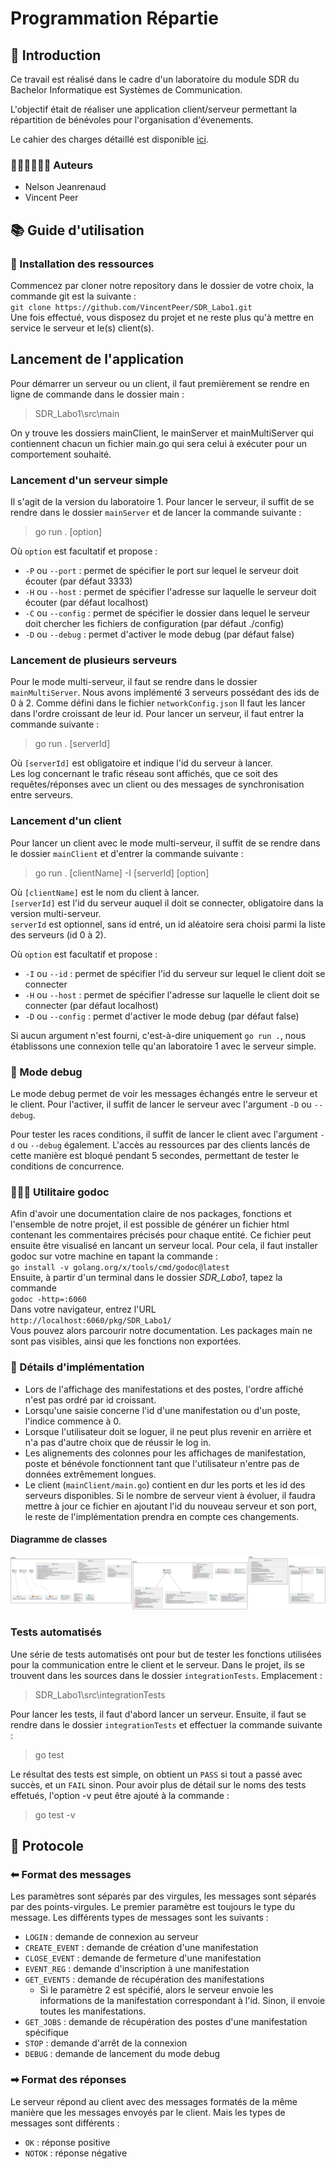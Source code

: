 # Programmation Répartie
## 🚪 Introduction
Ce travail est réalisé dans le cadre d'un laboratoire du module SDR du Bachelor Informatique est Systèmes de Communication.

L'objectif était de réaliser une application client/serveur permettant la répartition de bénévoles pour l'organisation d'évenements.

Le cahier des charges détaillé est disponible [ici](docs/Labo_2_SDR.pdf).
### 🧍🏻‍♂️🧍🏽‍♂️ Auteurs
* Nelson Jeanrenaud
* Vincent Peer
## 📚 Guide d'utilisation
### 💾 Installation des ressources
Commencez par cloner notre repository dans le dossier de votre choix, la commande
git est la suivante :  
`git clone https://github.com/VincentPeer/SDR_Labo1.git`  
Une fois effectué, vous disposez du projet et ne reste plus qu'à mettre en service 
le serveur et le(s) client(s).

## Lancement de l'application
Pour démarrer un serveur ou un client, il faut premièrement se rendre en ligne de commande
dans le dossier main :
> SDR_Labo1\src\main 

On y trouve les dossiers mainClient, le mainServer et mainMultiServer qui contiennent chacun un 
fichier main.go qui sera celui à exécuter pour un comportement souhaité.
### Lancement d'un serveur simple
Il s'agit de la version du laboratoire 1.
Pour lancer le serveur, il suffit de se rendre dans le dossier `mainServer` et de lancer la commande suivante :
>go run . [option]

Où `option` est facultatif et propose :  
* `-P` ou `--port` : permet de spécifier le port sur lequel le serveur doit écouter (par défaut 3333)  
* `-H` ou `--host` : permet de spécifier l'adresse sur laquelle le serveur doit écouter (par défaut localhost)
* `-C` ou `--config` : permet de spécifier le dossier dans lequel le serveur doit chercher les fichiers de configuration (par défaut ./config)
* `-D` ou `--debug` : permet d'activer le mode debug (par défaut false)

### Lancement de plusieurs serveurs
Pour le mode multi-serveur, il faut se rendre dans le dossier `mainMultiServer`. Nous avons implémenté 3 serveurs 
possédant des ids de 0 à 2. Comme défini dans le fichier `networkConfig.json` Il faut les lancer dans l'ordre croissant de leur id. Pour lancer un serveur, il faut entrer la commande suivante :
> go run . [serverId]

Où `[serverId]` est obligatoire et indique l'id du serveur à lancer.  
Les log concernant le trafic réseau sont affichés, que ce soit des requêtes/réponses avec un client ou des messages de synchronisation entre serveurs.

### Lancement d'un client
Pour lancer un client avec le mode multi-serveur, il suffit de se rendre dans le dossier `mainClient` et d'entrer la commande suivante :
>go run . [clientName] -I [serverId] [option] 

Où `[clientName]` est le nom du client à lancer.  
`[serverId]` est l'id du serveur auquel il doit se connecter, obligatoire dans la version multi-serveur.   
`serverId` est optionnel, sans id entré, un id aléatoire sera choisi parmi la liste des serveurs (id 0 à 2).  

Où `option` est facultatif et propose :
* `-I` ou `--id` : permet de spécifier l'id du serveur sur lequel le client doit se connecter 
* `-H` ou `--host` : permet de spécifier l'adresse sur laquelle le client doit se connecter (par défaut localhost)
* `-D` ou `--config` : permet d'activer le mode debug (par défaut false)

Si aucun argument n'est fourni, c'est-à-dire uniquement `go run .`, nous établissons une connexion telle qu'an laboratoire 1 avec le
serveur simple.
### 🦟 Mode debug
Le mode debug permet de voir les messages échangés entre le serveur et le client.
Pour l'activer, il suffit de lancer le serveur avec l'argument `-D` ou `--debug`.

Pour tester les races conditions, il suffit de lancer le client avec l'argument `-d` ou `--debug` également.
L'accès au ressources par des clients lancés de cette manière est bloqué pendant 5 secondes, permettant de tester le conditions de concurrence.

### 👨🏽‍⚕️ Utilitaire godoc
Afin d'avoir une documentation claire de nos packages, fonctions et l'ensemble
de notre projet, il est possible de générer un fichier html contenant les
commentaires précisés pour chaque entité. Ce fichier peut ensuite être visualisé
en lancant un serveur local.
Pour cela, il faut installer godoc sur votre machine en tapant la commande :  
`go install -v golang.org/x/tools/cmd/godoc@latest`  
Ensuite, à partir d'un terminal dans le dossier *SDR_Labo1*, tapez la commande  
`godoc -http=:6060`  
Dans votre navigateur, entrez l'URL  
`http://localhost:6060/pkg/SDR_Labo1/`  
Vous pouvez alors parcourir notre documentation. Les packages main ne sont pas visibles, ainsi que les fonctions
non exportées.

### 🔎 Détails d'implémentation
* Lors de l'affichage des manifestations et des postes, l'ordre affiché n'est pas ordré par id croissant.
* Lorsqu'une saisie concerne l'id d'une manifestation ou d'un poste, l'indice commence à 0.
* Lorsque l'utilisateur doit se loguer, il ne peut plus revenir en arrière et n'a pas d'autre choix que de réussir le log in.
* Les alignements des colonnes pour les affichages de manifestation, poste et bénévole fonctionnent tant que l'utilisateur n'entre pas de données extrêmement longues.
* Le client (`mainClient/main.go`) contient en dur les ports et les id des serveurs disponibles. Si le nombre de serveur vient à évoluer,  il faudra mettre à jour ce fichier en ajoutant l'id du nouveau serveur et son port, le reste de l'implémentation prendra en compte ces changements.
#### Diagramme de classes
![Diagramme de classes](docs/uml.svg)

### Tests automatisés
Une série de tests automatisés ont pour but de tester les fonctions utilisées pour la communication entre le client et le serveur. Dans le projet, ils se trouvent dans les sources dans le dossier `integrationTests`. Emplacement :
> SDR_Labo1\src\integrationTests

Pour lancer les tests, il faut d'abord lancer un serveur. 
Ensuite, il faut se rendre dans le dossier `integrationTests` et effectuer la commande suivante :
> go test

Le résultat des tests est simple, on obtient un `PASS` si tout a passé avec succès, et un `FAIL` sinon.
Pour avoir plus de détail sur le noms des tests effetués, l'option -v peut être ajouté à la commande :
>go test -v

## 📖 Protocole
### ⬅ Format des messages
Les paramètres sont séparés par des virgules, les messages sont séparés par des points-virgules.
Le premier paramètre est toujours le type du message. Les différents types de messages sont les suivants :
* `LOGIN` : demande de connexion au serveur
* `CREATE_EVENT` : demande de création d'une manifestation
* `CLOSE_EVENT` : demande de fermeture d'une manifestation
* `EVENT_REG` : demande d'inscription à une manifestation
* `GET_EVENTS` : demande de récupération des manifestations
  * Si le paramètre 2 est spécifié, alors le serveur envoie les informations de la manifestation correspondant à l'id. Sinon, il envoie toutes les manifestations.
* `GET_JOBS` : demande de récupération des postes d'une manifestation spécifique
* `STOP` : demande d'arrêt de la connexion
* `DEBUG` : demande de lancement du mode debug

### ➡ Format des réponses
Le serveur répond au client avec des messages formatés de la même manière que les messages envoyés par le client. Mais les types de messages sont différents :
* `OK` : réponse positive
* `NOTOK` : réponse négative

